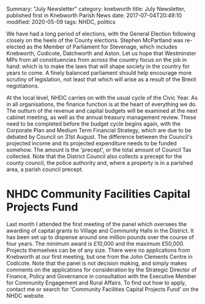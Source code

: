 Summary: "July Newsletter"
category: knebworth
title: July Newsletter, published first in Knebworth Parish News
date: 2017-07-04T20:49:10
modified: 2020-05-09
tags: NHDC, politics








We have had a long period of elections, with the General Election following closely on the heels of the County elections. Stephen McPartland was re-elected as the Member of Parliament for Stevenage, which includes Knebworth, Codicote, Datchworth and Aston. Let us hope that Westminster MPs from all constituencies from across the country focus on the job in hand: which is to make the laws that will shape society in the country for years to come. A finely balanced parliament should help encourage more scrutiny of legislation, not least that which will arise as a result of the Brexit negotiations.


At the local level, NHDC carries on with the usual cycle of the Civic Year. As in all organisations, the finance function is at the heart of everything we do. The outturn of the revenue and capital budgets will be examined at the next cabinet meeting, as well as the annual treasury management review. These need to be completed before the budget cycle begins again, with the Corporate Plan and Medium Term Financial Strategy, which are due to be debated by Council on 31st August. The difference between the Council's projected income and its projected expenditure needs to be funded somehow. The amount is the 'precept', or the total amount of Council Tax collected. Note that the District Council also collects a precept for the county council, the police authority and, where a property is in a parished area, a parish council precept.


# NHDC Community Facilities Capital Projects Fund


Last month I attended the first meeting of the panel which oversees the awarding of capital grants to Village and Community Halls in the District. It has been set up to dispense around one million pounds over the course of four years. The minimum award is &pound;10,000 and the maximum &pound;50,000. Projects themselves can be of any size. There were no applications from Knebworth at our first meeting, but one from the John Clements Centre in Codicote. Note that the panel is not decision making, and simply makes comments on the applications for consideration by the Strategic Director of Finance, Policy and Governance in consultation with the Executive Member for Community Engagement and Rural Affairs. To find out how to apply, contact me or search for 'Community Facilities Capital Projects Fund' on the NHDC website.

